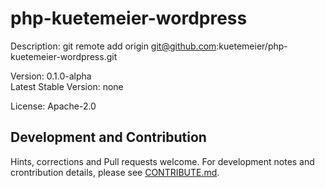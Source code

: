 # php-kuetemeier-wordpress
Description: git remote add origin git@github.com:kuetemeier/php-kuetemeier-wordpress.git

Version: 0.1.0-alpha  
Latest Stable Version: none

License: Apache-2.0

## Development and Contribution

Hints, corrections and Pull requests welcome. For development notes and crontribution details, please see [CONTRIBUTE.md](https://github.com/kuetemeier/php-kuetemeier-collection/blob/master/CONTRIBUTE.md).
